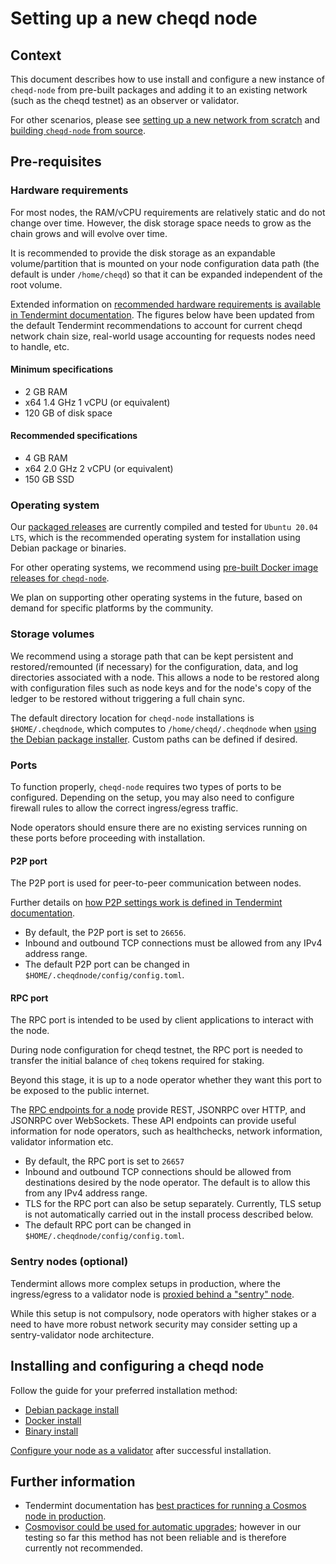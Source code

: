 # Setting up a new cheqd node

## Context

This document describes how to use install and configure a new instance of `cheqd-node` from pre-built packages and adding it to an existing network (such as the cheqd testnet) as an observer or validator.

For other scenarios, please see [setting up a new network from scratch](../build-and-networks/manual-network-setup.md) and [building `cheqd-node` from source](../build-and-networks/README.md).

## Pre-requisites

### Hardware requirements

For most nodes, the RAM/vCPU requirements are relatively static and do not change over time. However, the disk storage space needs to grow as the chain grows and will evolve over time.

It is recommended to provide the disk storage as an expandable volume/partition that is mounted on your node configuration data path (the default is under `/home/cheqd`) so that it can be expanded independent of the root volume.

Extended information on [recommended hardware requirements is available in Tendermint documentation](https://docs.tendermint.com/v0.35/nodes/running-in-production.html#hardware). The figures below have been updated from the default Tendermint recommendations to account for current cheqd network chain size, real-world usage accounting for requests nodes need to handle, etc.

#### Minimum specifications

* 2 GB RAM
* x64 1.4 GHz 1 vCPU (or equivalent)
* 120 GB of disk space

#### Recommended specifications

* 4 GB RAM
* x64 2.0 GHz 2 vCPU (or equivalent)
* 150 GB SSD

### Operating system

Our [packaged releases](https://github.com/cheqd/cheqd-node/releases) are currently compiled and tested for `Ubuntu 20.04 LTS`, which is the recommended operating system for installation using Debian package or binaries.

For other operating systems, we recommend using [pre-built Docker image releases for `cheqd-node`](https://github.com/orgs/cheqd/packages?repo_name=cheqd-node).

We plan on supporting other operating systems in the future, based on demand for specific platforms by the community.

### Storage volumes

We recommend using a storage path that can be kept persistent and restored/remounted (if necessary) for the configuration, data, and log directories associated with a node. This allows a node to be restored along with configuration files such as node keys and for the node's copy of the ledger to be restored without triggering a full chain sync.

The default directory location for `cheqd-node` installations is `$HOME/.cheqdnode`, which computes to `/home/cheqd/.cheqdnode` when [using the Debian package installer](debian/README.md). Custom paths can be defined if desired.

### Ports

To function properly, `cheqd-node` requires two types of ports to be configured. Depending on the setup, you may also need to configure firewall rules to allow the correct ingress/egress traffic.

Node operators should ensure there are no existing services running on these ports before proceeding with installation.

#### P2P port

The P2P port is used for peer-to-peer communication between nodes.

Further details on [how P2P settings work is defined in Tendermint documentation](https://docs.tendermint.com/v0.35/nodes/configuration.html#p2p-settings).

* By default, the P2P port is set to `26656`.
* Inbound and outbound TCP connections must be allowed from any IPv4 address range.
* The default P2P port can be changed in `$HOME/.cheqdnode/config/config.toml`.

#### RPC port

The RPC port is intended to be used by client applications to interact with the node.

During node configuration for cheqd testnet, the RPC port is needed to transfer the initial balance of `cheq` tokens required for staking.

Beyond this stage, it is up to a node operator whether they want this port to be exposed to the public internet.

The [RPC endpoints for a node](https://docs.tendermint.com/master/rpc/) provide REST, JSONRPC over HTTP, and JSONRPC over WebSockets. These API endpoints can provide useful information for node operators, such as healthchecks, network information, validator information etc.

* By default, the RPC port is set to `26657`
* Inbound and outbound TCP connections should be allowed from destinations desired by the node operator. The default is to allow this from any IPv4 address range.
* TLS for the RPC port can also be setup separately. Currently, TLS setup is not automatically carried out in the install process described below.
* The default RPC port can be changed in `$HOME/.cheqdnode/config/config.toml`.

### Sentry nodes (optional)

Tendermint allows more complex setups in production, where the ingress/egress to a validator node is [proxied behind a "sentry" node](https://docs.tendermint.com/v0.35/nodes/validators.html#setting-up-a-validator).

While this setup is not compulsory, node operators with higher stakes or a need to have more robust network security may consider setting up a sentry-validator node architecture.

## Installing and configuring a cheqd node

Follow the guide for your preferred installation method:

* [Debian package install](debian/deb-package-install.md)
* [Docker install](docker-install.md)
* [Binary install](binary-install.md)

[Configure your node as a validator](../validator-guide/README.md) after successful installation.

## Further information

* Tendermint documentation has [best practices for running a Cosmos node in production](https://docs.tendermint.com/v0.35/nodes/running-in-production.html).
* [Сosmovisor could be used for automatic upgrades](https://docs.cosmos.network/master/run-node/cosmovisor.html); however in our testing so far this method has not been reliable and is therefore currently not recommended.
